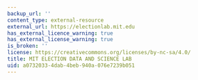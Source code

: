 ```yaml
---
backup_url: ''
content_type: external-resource
external_url: https://electionlab.mit.edu
has_external_licence_warning: true
has_external_license_warning: true
is_broken: ''
license: https://creativecommons.org/licenses/by-nc-sa/4.0/
title: MIT ELECTION DATA AND SCIENCE LAB
uid: a0732033-4dab-4beb-940a-076e7239b051
---
```

